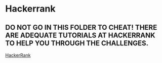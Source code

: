 # Hackerrank

## DO NOT GO IN THIS FOLDER TO CHEAT! THERE ARE ADEQUATE TUTORIALS AT HACKERRANK TO HELP YOU THROUGH THE CHALLENGES.

[HackerRank](https://www.hackerrank.com)
